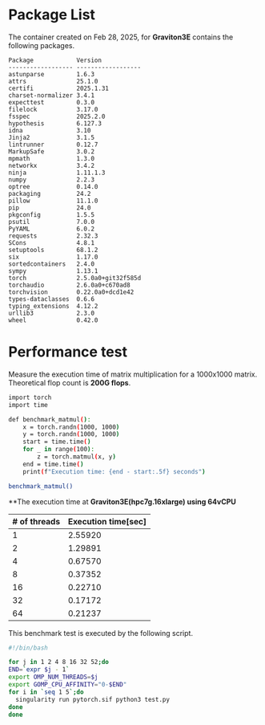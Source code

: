 # Package List

The container created on Feb 28, 2025, for **Graviton3E** contains the following packages.

```
Package            Version
------------------ ------------------
astunparse         1.6.3
attrs              25.1.0
certifi            2025.1.31
charset-normalizer 3.4.1
expecttest         0.3.0
filelock           3.17.0
fsspec             2025.2.0
hypothesis         6.127.3
idna               3.10
Jinja2             3.1.5
lintrunner         0.12.7
MarkupSafe         3.0.2
mpmath             1.3.0
networkx           3.4.2
ninja              1.11.1.3
numpy              2.2.3
optree             0.14.0
packaging          24.2
pillow             11.1.0
pip                24.0
pkgconfig          1.5.5
psutil             7.0.0
PyYAML             6.0.2
requests           2.32.3
SCons              4.8.1
setuptools         68.1.2
six                1.17.0
sortedcontainers   2.4.0
sympy              1.13.1
torch              2.5.0a0+git32f585d
torchaudio         2.6.0a0+c670ad8
torchvision        0.22.0a0+dcd1e42
types-dataclasses  0.6.6
typing_extensions  4.12.2
urllib3            2.3.0
wheel              0.42.0
```

# **Performance test**

Measure the execution time of matrix multiplication for a 1000x1000 matrix.
Theoretical flop count is **200G flops**.

```bash
import torch
import time

def benchmark_matmul():
    x = torch.randn(1000, 1000)
    y = torch.randn(1000, 1000)
    start = time.time()
    for _ in range(100):
        z = torch.matmul(x, y)
    end = time.time()
    print(f"Execution time: {end - start:.5f} seconds")

benchmark_matmul()
```

**The execution time at **Graviton3E(hpc7g.16xlarge) using 64vCPU**

| # of threads | Execution time[sec] |
| ---- | ---- |
|  1 | 2.55920 |
|  2 | 1.29891 |
|  4 | 0.67570 |
|  8 | 0.37352 |
| 16 | 0.22710 |
| 32 | 0.17172 |
| 64 | 0.21237 |

This benchmark test is executed by the following script.

```bash
#!/bin/bash

for j in 1 2 4 8 16 32 52;do
END=`expr $j - 1`
export OMP_NUM_THREADS=$j
export GOMP_CPU_AFFINITY="0-$END"
for i in `seq 1 5`;do
  singularity run pytorch.sif python3 test.py
done
done
```
